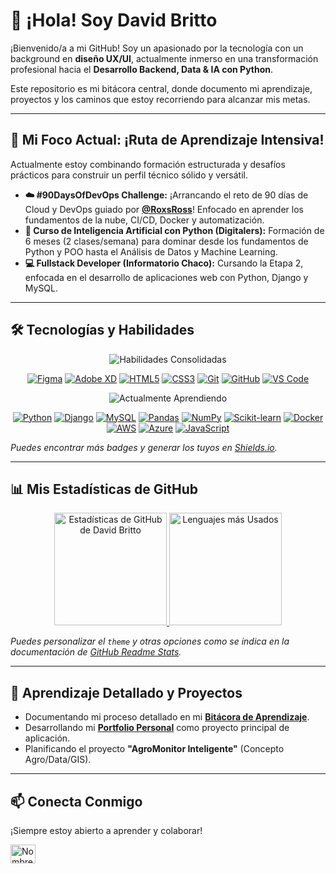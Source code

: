 # 👋 ¡Hola! Soy David Britto

¡Bienvenido/a a mi GitHub! Soy un apasionado por la tecnología con un background en **diseño UX/UI**, actualmente inmerso en una transformación profesional hacia el **Desarrollo Backend, Data & IA con Python**.

Este repositorio es mi bitácora central, donde documento mi aprendizaje, proyectos y los caminos que estoy recorriendo para alcanzar mis metas.

---

## 🚀 Mi Foco Actual: ¡Ruta de Aprendizaje Intensiva!

Actualmente estoy combinando formación estructurada y desafíos prácticos para construir un perfil técnico sólido y versátil.

* **☁️ #90DaysOfDevOps Challenge:** ¡Arrancando el reto de 90 días de Cloud y DevOps guiado por **[@RoxsRoss](https://github.com/rossanajs)**! Enfocado en aprender los fundamentos de la nube, CI/CD, Docker y automatización.
* **🧠 Curso de Inteligencia Artificial con Python (Digitalers):** Formación de 6 meses (2 clases/semana) para dominar desde los fundamentos de Python y POO hasta el Análisis de Datos y Machine Learning.
* **💻 Fullstack Developer (Informatorio Chaco):** Cursando la Etapa 2, enfocada en el desarrollo de aplicaciones web con Python, Django y MySQL.

---

## 🛠️ Tecnologías y Habilidades

<p align="center">
  <img src="https://img.shields.io/badge/Habilidades_Consolidadas-5A6988?style=for-the-badge" alt="Habilidades Consolidadas"/>
</p>

<p align="center">
  <a href="#"><img src="https://img.shields.io/badge/Figma-F24E1E?logo=figma&logoColor=white&style=for-the-badge" alt="Figma"/></a>
  <a href="#"><img src="https://img.shields.io/badge/Adobe_XD-FF61F6?logo=adobexd&logoColor=white&style=for-the-badge" alt="Adobe XD"/></a>
  <a href="#"><img src="https://img.shields.io/badge/HTML5-E34F26?logo=html5&logoColor=white&style=for-the-badge" alt="HTML5"/></a>
  <a href="#"><img src="https://img.shields.io/badge/CSS3-1572B6?logo=css3&logoColor=white&style=for-the-badge" alt="CSS3"/></a>
  <a href="#"><img src="https://img.shields.io/badge/Git-F05032?logo=git&logoColor=white&style=for-the-badge" alt="Git"/></a>
  <a href="#"><img src="https://img.shields.io/badge/GitHub-181717?logo=github&logoColor=white&style=for-the-badge" alt="GitHub"/></a>
  <a href="#"><img src="https://img.shields.io/badge/VS_Code-007ACC?logo=visualstudiocode&logoColor=white&style=for-the-badge" alt="VS Code"/></a>
</p>

<p align="center">
  <img src="https://img.shields.io/badge/Aprendiendo_y_Profundizando-5A6988?style=for-the-badge" alt="Actualmente Aprendiendo"/>
</p>

<p align="center">
  <a href="#"><img src="https://img.shields.io/badge/Python-3776AB?logo=python&logoColor=white&style=for-the-badge" alt="Python"/></a>
  <a href="#"><img src="https://img.shields.io/badge/Django-092E20?logo=django&logoColor=white&style=for-the-badge" alt="Django"/></a>
  <a href="#"><img src="https://img.shields.io/badge/MySQL-4479A1?logo=mysql&logoColor=white&style=for-the-badge" alt="MySQL"/></a>
  <a href="#"><img src="https://img.shields.io/badge/Pandas-150458?logo=pandas&logoColor=white&style=for-the-badge" alt="Pandas"/></a>
  <a href="#"><img src="https://img.shields.io/badge/NumPy-013243?logo=numpy&logoColor=white&style=for-the-badge" alt="NumPy"/></a>
  <a href="#"><img src="https://img.shields.io/badge/scikit--learn-F7931A.svg?logo=scikit-learn&logoColor=white&style=for-the-badge" alt="Scikit-learn"/></a>
  <a href="#"><img src="https://img.shields.io/badge/Docker-2496ED?logo=docker&logoColor=white&style=for-the-badge" alt="Docker"/></a>
  <a href="#"><img src="https://img.shields.io/badge/AWS-232F3E?logo=amazon-aws&logoColor=white&style=for-the-badge" alt="AWS"/></a>
  <a href="#"><img src="https://img.shields.io/badge/Azure-0078D4?logo=microsoft-azure&logoColor=white&style=for-the-badge" alt="Azure"/></a>
  <a href="#"><img src="https://img.shields.io/badge/JavaScript-F7DF1E?logo=javascript&logoColor=black&style=for-the-badge" alt="JavaScript"/></a>
</p>

*Puedes encontrar más badges y generar los tuyos en [Shields.io](https://shields.io/).*

---

## 📊 Mis Estadísticas de GitHub

<p align="center">
  <a href="https://github.com/TU_USUARIO_GITHUB">
    <img height="180em" src="https://github-readme-stats.vercel.app/api?username=TU_USUARIO_GITHUB&show_icons=true&theme=dark&hide_border=true&count_private=true&locale=es" alt="Estadísticas de GitHub de David Britto" />
    <img height="180em" src="https://github-readme-stats.vercel.app/api/top-langs/?username=TU_USUARIO_GITHUB&layout=compact&theme=dark&hide_border=true&langs_count=8&locale=es" alt="Lenguajes más Usados" />
  </a>
</p>

*Puedes personalizar el `theme` y otras opciones como se indica en la documentación de [GitHub Readme Stats](https://github.com/anuraghazra/github-readme-stats).*

---

## 🌱 Aprendizaje Detallado y Proyectos

* Documentando mi proceso detallado en mi **[Bitácora de Aprendizaje](./BITACORA_APRENDIZAJE.md)**.
* Desarrollando mi **[Portfolio Personal](./portfolio/)** como proyecto principal de aplicación.
* Planificando el proyecto **"AgroMonitor Inteligente"** (Concepto Agro/Data/GIS).

---

## 📫 Conecta Conmigo

¡Siempre estoy abierto a aprender y colaborar!

<p align="left">
  <a href="URL_DE_TU_LINKEDIN" target="_blank"><img align="center" src="https://raw.githubusercontent.com/rahuldkjain/github-profile-readme-generator/master/src/images/icons/Social/linked-in-alt.svg" alt="Nombre en LinkedIn" height="30" width="40" /></a>
  </p>